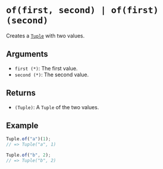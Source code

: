 # `of(first, second) | of(first)(second)`

Creates a [`Tuple`][Tuple] with two values.

## Arguments

* `first (*)`: The first value.
* `second (*)`: The second value.

## Returns

* `(Tuple)`: A `Tuple` of the two values.

## Example

```javascript
Tuple.of("a")(1);
// => Tuple("a", 1)

Tuple.of("b", 2);
// => Tuple("b", 2)
```

[Tuple]: ..
